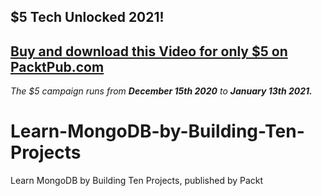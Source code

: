 ## $5 Tech Unlocked 2021!
[Buy and download this Video for only $5 on PacktPub.com](https://www.packtpub.com/product/learn-mongodb-by-building-ten-projects-video/9781787123793)
-----
*The $5 campaign         runs from __December 15th 2020__ to __January 13th 2021.__*

# Learn-MongoDB-by-Building-Ten-Projects
Learn MongoDB by Building Ten Projects, published by Packt
